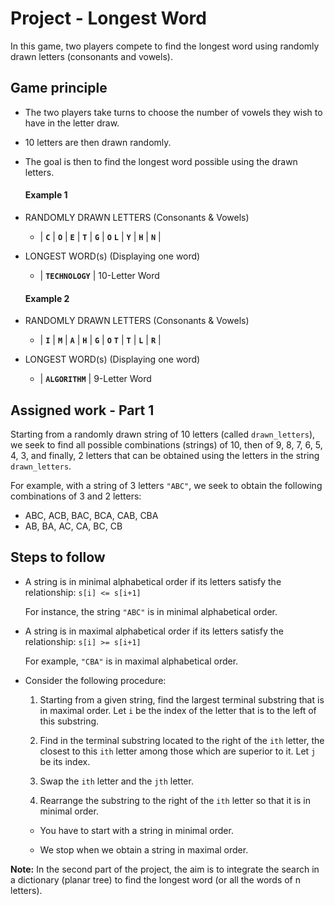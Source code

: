 # Project - Longest Word

In this game, two players compete to find the longest word using randomly drawn letters (consonants and vowels).

## Game principle 


- The two players take turns to choose the number of vowels they wish to have in the letter draw.

- 10 letters are then drawn randomly.

- The goal is then to find the longest word possible using the drawn letters.
  

  #### Example 1

- RANDOMLY DRAWN LETTERS (Consonants & Vowels)

  - | **```C```** | **```O```** | **```E```** | **```T```** | **```G```** | **```O```** **```L```** | **```Y```** | **```H```** | **```N```** |

- LONGEST WORD(s) (Displaying one word)

  - | **```TECHNOLOGY```** | 10-Letter Word

  #### Example 2

- RANDOMLY DRAWN LETTERS (Consonants & Vowels)

  - | **```I```** | **```M```** | **```A```** | **```H```** | **```G```** | **```O```** **```T```** | **```T```** | **```L```** | **```R```** |

- LONGEST WORD(s) (Displaying one word)

  - | **```ALGORITHM```** | 9-Letter Word

## Assigned work - Part 1

Starting from a randomly drawn string of 10 letters (called ```drawn_letters```), we seek to find all possible combinations (strings) of 10, then of 9, 8, 7, 6, 5, 4, 3, and finally, 2 letters that can be obtained using the letters in the string ```drawn_letters```.

For example, with a string of 3 letters ```"ABC"```, we seek to obtain the following combinations of 3 and 2 letters:

  - ABC, ACB, BAC, BCA, CAB, CBA 
  - AB, BA, AC, CA, BC, CB

## Steps to follow

- A string is in minimal alphabetical order if its letters satisfy the relationship: ```s[i] <= s[i+1]```
    
    For instance, the string ```"ABC"``` is in minimal alphabetical order.

- A string is in maximal alphabetical order if its letters satisfy the relationship: ```s[i] >= s[i+1]```
  
    For example, ```"CBA"``` is in maximal alphabetical order.

- Consider the following procedure:

  1. Starting from a given string, find the largest terminal substring that is in maximal order. Let ```i``` be the index of the letter that is to the left of this substring.

  2. Find in the terminal substring located to the right of the ```ith``` letter, the closest to this ```ith``` letter among those which are superior to it. Let ```j``` be its index.

  3. Swap the ```ith``` letter and the ```jth``` letter.

  4. Rearrange the substring to the right of the ```ith``` letter so that it is in minimal order.

    - You have to start with a string in minimal order. 

    - We stop when we obtain a string in maximal order.

**Note:** In the second part of the project, the aim is to integrate the search in a dictionary (planar tree) to find the longest word (or all the words of n letters).